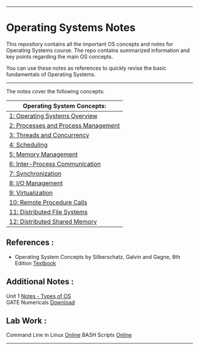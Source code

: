 <hr>

# Operating Systems Notes

This repository contains all the important OS concepts and notes for Operating Systems course. The repo contains summarized information and key points regarding the main OS concepts. 

You can use these notes as references to quickly revise the basic fundamentals of Operating Systems.

<hr>

The notes cover the following concepts:


|Operating System Concepts:|
|--------------------------------------|
|[1: Operating Systems Overview](1-Overview.md)|
|[2: Processes and Process Management](2-Process-Management.md)|
|[3: Threads and Concurrency](3-Threads-and-Concurrency.md)|
|[4: Scheduling](4-Scheduling.md)|
|[5: Memory Management](5-Memory-Management.md)|
|[6: Inter-Process Communication](6-Inter-Process-Communication.md)|
|[7: Synchronization](7-Synchronization.md)|
|[8: I/O Management](8-IO-Management.md)|
|[9: Virtualization](9-Virtualization.md)|
|[10: Remote Procedure Calls](10-Remote-Procedure-Calls.md)|
|[11: Distributed File Systems](11-Distributed-File-Systems.md)|
|[12: Distributed Shared Memory](12-Distributed-Shared-Systems.md)|


## References :

* Operating System Concepts by Silberschatz, Galvin and Gagne, 8th Edition [Textbook](https://github.com/SachinIWT/Operating-Systems-Notes/blob/master/Operating_System_Concepts%2C_8th_Edition%5BA4%5D.pdf)

## Additional Notes :
Unit 1 [Notes - Types of OS](https://github.com/SachinIWT/Operating-Systems-Notes/blob/master/Types%20of%20Operating%20System-converted.pdf)  
GATE Numericals [Download](https://github.com/SachinIWT/Operating-Systems-Notes/blob/master/GATE%20PRACTICE%20PROBLEMS%20OS.docx)  

## Lab Work : 
Command Line in Linux [Online](https://www.coursera.org/learn/command-line-linux/home/welcome)
BASH Scripts [Online](https://www.coursera.org/learn/introduction-to-bash-shell-scripting/home/welcome)
<hr>

